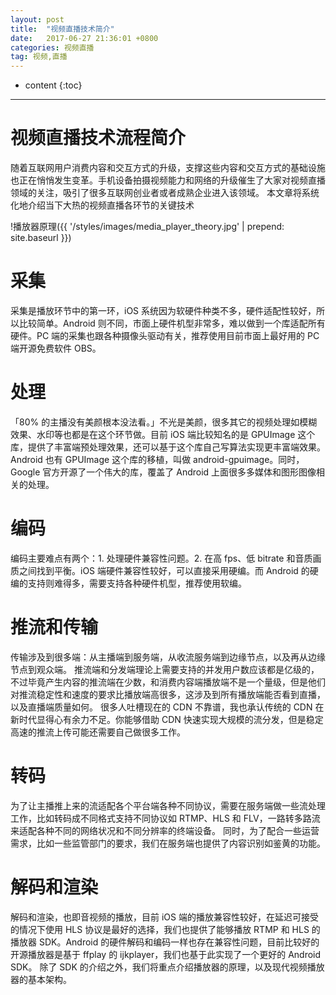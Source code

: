 ```yaml
---
layout: post
title:  "视频直播技术简介"
date:   2017-06-27 21:36:01 +0800
categories: 视频直播
tag: 视频,直播
---
```


* content
{:toc}


******


# 视频直播技术流程简介

随着互联网用户消费内容和交互方式的升级，支撑这些内容和交互方式的基础设施也正在悄悄发生变革。手机设备拍摄视频能力和网络的升级催生了大家对视频直播领域的关注，吸引了很多互联网创业者或者成熟企业进入该领域。
本文章将系统化地介绍当下大热的视频直播各环节的关键技术

!播放器原理({{ '/styles/images/media_player_theory.jpg' | prepend: site.baseurl  }})


# 采集
采集是播放环节中的第一环，iOS 系统因为软硬件种类不多，硬件适配性较好，所以比较简单。Android 则不同，市面上硬件机型非常多，难以做到一个库适配所有硬件。PC 端的采集也跟各种摄像头驱动有关，推荐使用目前市面上最好用的 PC 端开源免费软件 OBS。

# 处理
「80% 的主播没有美颜根本没法看。」不光是美颜，很多其它的视频处理如模糊效果、水印等也都是在这个环节做。目前 iOS 端比较知名的是 GPUImage 这个库，提供了丰富端预处理效果，还可以基于这个库自己写算法实现更丰富端效果。Android 也有 GPUImage 这个库的移植，叫做 android-gpuimage。同时，Google 官方开源了一个伟大的库，覆盖了 Android 上面很多多媒体和图形图像相关的处理。

# 编码
编码主要难点有两个：1. 处理硬件兼容性问题。2. 在高 fps、低 bitrate 和音质画质之间找到平衡。iOS 端硬件兼容性较好，可以直接采用硬编。而 Android 的硬编的支持则难得多，需要支持各种硬件机型，推荐使用软编。

# 推流和传输
传输涉及到很多端：从主播端到服务端，从收流服务端到边缘节点，以及再从边缘节点到观众端。
推流端和分发端理论上需要支持的并发用户数应该都是亿级的，不过毕竟产生内容的推流端在少数，和消费内容端播放端不是一个量级，但是他们对推流稳定性和速度的要求比播放端高很多，这涉及到所有播放端能否看到直播，以及直播端质量如何。
很多人吐槽现在的 CDN 不靠谱，我也承认传统的 CDN 在新时代显得心有余力不足。你能够借助 CDN 快速实现大规模的流分发，但是稳定高速的推流上传可能还需要自己做很多工作。

# 转码
为了让主播推上来的流适配各个平台端各种不同协议，需要在服务端做一些流处理工作，比如转码成不同格式支持不同协议如 RTMP、HLS 和 FLV，一路转多路流来适配各种不同的网络状况和不同分辨率的终端设备。
同时，为了配合一些运营需求，比如一些监管部门的要求，我们在服务端也提供了内容识别如鉴黄的功能。

# 解码和渲染
解码和渲染，也即音视频的播放，目前 iOS 端的播放兼容性较好，在延迟可接受的情况下使用 HLS 协议是最好的选择，我们也提供了能够播放 RTMP 和 HLS 的播放器 SDK。Android 的硬件解码和编码一样也存在兼容性问题，目前比较好的开源播放器是基于 ffplay 的 ijkplayer，我们也基于此实现了一个更好的 Android SDK。
除了 SDK 的介绍之外，我们将重点介绍播放器的原理，以及现代视频播放器的基本架构。



